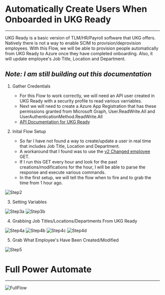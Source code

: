 # Automatically Create Users When Onboarded in UKG Ready
***
UKG Ready is a basic version of TLM/HR/Payroll software that UKG offers. Natively there is not a way to enable SCIM to provision/deprovision employees. With this Flow, we will be able to provision people automatically from UKG Ready to Azure once they have completed onboarding. Also, it will update employee's Job Title, Location and Department.

## ***Note: I am still building out this documentation***

1. Gather Credentials
    - For this Flow to work correctly, we will need an API user created in UKG Ready with a security profile to read various varriables.
    - Next we will need to create a Azure App Registration that has these permissions granted from Microsoft Graph, User.ReadWrite.All and UserAuthenticationMethod.ReadWrite.All
    - [API Documentation for UKG Ready](https://secure.saashr.com/ta/docs/rest/public/)

2. Inital Flow Setup
    - So far I have not found a way to create/update a user in real time that includes Job Title, Location and Department.
    - A workaround that I found was to use the [v2 Changed employee](https://secure.saashr.com/ta/docs/rest/public/?r=__v2__companies__(cid)__employees__changed#get) GET.
    - If I run this GET every hour and look for the past creations/modifications for the hour, I will be able to parse the response and execute various commands.
    - In the first setup, we will tell the flow when to fire and to grab the time from 1 hour ago.

![Step2](images/Step2.png)

3. Setting Variables

![Step3a](images/Step3a.png)
![Step3b](images/Step3b.png)

4. Grabbing Job Titles/Locations/Departments From UKG Ready

![Step4a](images/Step4a.png)
![Step4b](images/Step4b.png)
![Step4c](images/Step4c.png)
![Step4d](images/Step4d.png)

5. Grab What Employee's Have Been Created/Modified

![Step5](images/Step5.png)

# Full Power Automate
***
![FullFlow](images/FullFlow.png)
